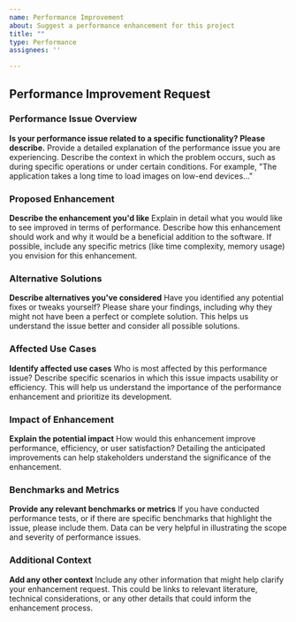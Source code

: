 ```yaml
---
name: Performance Improvement
about: Suggest a performance enhancement for this project
title: ""
type: Performance
assignees: ''

---
```


## Performance Improvement Request

### Performance Issue Overview
**Is your performance issue related to a specific functionality? Please describe.**
Provide a detailed explanation of the performance issue you are experiencing. Describe the context in which the problem occurs, such as during specific operations or under certain conditions. For example, "The application takes a long time to load images on low-end devices..."

### Proposed Enhancement
**Describe the enhancement you'd like**
Explain in detail what you would like to see improved in terms of performance. Describe how this enhancement should work and why it would be a beneficial addition to the software. If possible, include any specific metrics (like time complexity, memory usage) you envision for this enhancement.

### Alternative Solutions
**Describe alternatives you've considered**
Have you identified any potential fixes or tweaks yourself? Please share your findings, including why they might not have been a perfect or complete solution. This helps us understand the issue better and consider all possible solutions.

### Affected Use Cases
**Identify affected use cases**
Who is most affected by this performance issue? Describe specific scenarios in which this issue impacts usability or efficiency. This will help us understand the importance of the performance enhancement and prioritize its development.

### Impact of Enhancement
**Explain the potential impact**
How would this enhancement improve performance, efficiency, or user satisfaction? Detailing the anticipated improvements can help stakeholders understand the significance of the enhancement.

### Benchmarks and Metrics
**Provide any relevant benchmarks or metrics**
If you have conducted performance tests, or if there are specific benchmarks that highlight the issue, please include them. Data can be very helpful in illustrating the scope and severity of performance issues.

### Additional Context
**Add any other context**
Include any other information that might help clarify your enhancement request. This could be links to relevant literature, technical considerations, or any other details that could inform the enhancement process.
